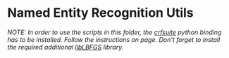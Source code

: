 # Named Entity Recognition Utils

_NOTE: In order to use the scripts in this folder, the [crfsuite](http://www.chokkan.org/software/crfsuite/) python binding has to be installed. Follow the instructions on page. Don't forget to install the required additional [libLBFGS](http://www.chokkan.org/software/liblbfgs/) library._
